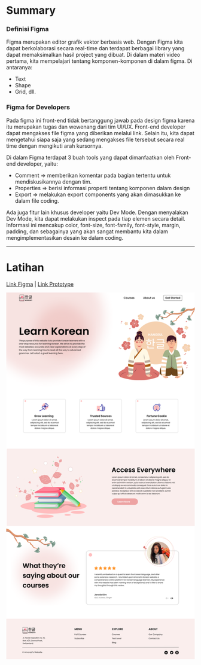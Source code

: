 # Summary

### Definisi Figma

Figma merupakan editor grafik vektor berbasis web. Dengan Figma kita dapat berkolaborasi secara real-time dan terdapat berbagai library yang dapat memaksimalkan hasil project yang dibuat. Di dalam materi video pertama, kita mempelajari tentang komponen-komponen di dalam figma. Di antaranya:

- Text
- Shape
- Grid, dll.

### Figma for Developers

Pada figma ini front-end tidak bertanggung jawab pada design figma karena itu merupakan tugas dan wewenang dari tim UI/UX. Front-end developer dapat mengakses file figma yang diberikan melalui link. Selain itu, kita dapat mengetahui siapa saja yang sedang mengakses file tersebut secara real time dengan mengikuti arah kursornya.

Di dalam Figma terdapat 3 buah tools yang dapat dimanfaatkan oleh Front-end developer, yaitu:

- Comment => memberikan komentar pada bagian tertentu untuk mendiskusikannya dengan tim.
- Properties => berisi informasi properti tentang komponen dalam design
- Export => melakukan export components yang akan dimasukkan ke dalam file coding.

Ada juga fitur lain khusus developer yaitu Dev Mode. Dengan menyalakan Dev Mode, kita dapat melakukan inspect pada tiap elemen secara detail. Informasi ini mencakup color, font-size, font-family, font-style, margin, padding, dan sebagainya yang akan sangat membantu kita dalam mengimplementasikan desain ke dalam coding.

---

# Latihan

[Link Figma](https://www.figma.com/file/BM6weWb9kBV5Bsw9XwuI06/Alfhiyana_Korean-Course?type=design&node-id=0%3A1&mode=design&t=qjRKlwKDA07r2Tqs-1)
|
[Link Prototype](https://www.figma.com/proto/BM6weWb9kBV5Bsw9XwuI06/Alfhiyana_Korean-Course?type=design&node-id=1-2&t=aQtNh7XKcSsDl8Fv-1&scaling=min-zoom&page-id=0%3A1&mode=design)

![Prototype-Figma](/03_Figma/screenshots/Alfhiyana_03-Figma.png)
